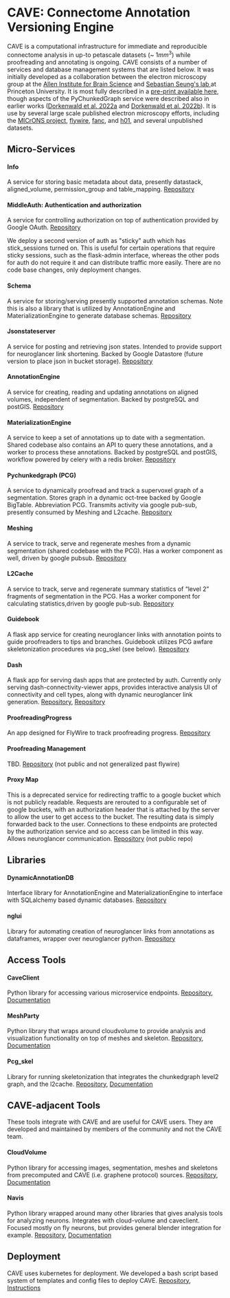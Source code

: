 # CAVE: Connectome Annotation Versioning Engine

CAVE is a computational infrastructure for immediate and reproducible connectome analysis in up-to petascale datasets (\~ $1mm^3$) while proofreading and annotating is ongoing. CAVE consists of a number of services and database management systems that are listed below.  It was initially developed as a collaboration between the electron microscopy group at the [Allen Institute for Brain Science](https://alleninstitute.org/division/brain-science/) and [Sebastian Seung's lab ](https://seunglab.org/) at Princeton University. It is most fully described in a [pre-print available here](https://www.biorxiv.org/content/10.1101/2023.07.26.550598v1), though aspects of the PyChunkedGraph service were described also in earlier works ([Dorkenwald et al. 2022a](https://elifesciences.org/articles/76120#abstract) and [Dorkenwald et al. 2022b](https://www.nature.com/articles/s41592-021-01330-0)).  It is use by several large scale published electron microscopy efforts, including the [MICrONS project](https://microns-explorer.org), [flywire](https://ngl.flywire.ai), [fanc](https://www.biorxiv.org/content/10.1101/2022.12.15.520299v1.full), and [h01](https://h01-release.storage.googleapis.com/landing.html), and several unpublished datasets.

## Micro-Services

#### Info 
A service for storing basic metadata about data, presently datastack, aligned_volume, permission_group and table_mapping. [Repository](https://github.com/CAVEconnectome/AnnotationFrameworkInfoService)

#### MiddleAuth: Authentication and authorization 
A service for controlling authorization on top of authentication provided by Google OAuth. [Repository](https://github.com/CAVEconnectome/middle_auth)

We deploy a second version of auth as "sticky" auth which has stick_sessions turned on. This is useful for certain operations that require sticky sessions, such as the flask-admin interface, whereas the other pods for auth do not require it and can distribute traffic more easily. There are no code base changes, only deployment changes.

#### Schema
A service for storing/serving presently supported annotation schemas.  Note this is also a library that is utilized by AnnotationEngine and MaterializationEngine to generate database schemas. [Repository](https://www.github.com/CAVEconnectome/EMAnnotationschemas)

#### Jsonstateserver
A service for posting and retrieving json states. Intended to provide support for neuroglancer link shortening. Backed by Google Datastore (future version to place json in bucket storage). [Repository](https://github.com/seung-lab/NeuroglancerJsonServer)

#### AnnotationEngine
A service for creating, reading and updating annotations on aligned volumes, independent of segmentation. Backed by postgreSQL and postGIS. [Repository](https://github.com/CAVEconnectome/AnnotationEngine)

#### MaterializationEngine
A service to keep a set of annotations up to date with a segmentation. Shared codebase also contains an API to query these annotations, and a worker to process these annotations.  Backed by postgreSQL and postGIS, workflow powered by celery with a redis broker. [Repository](https://github.com/CAVEconnectome/MaterializationEngine)

#### Pychunkedgraph (PCG)
A service to dynamically proofread and track a supervoxel graph of a segmentation.  Stores graph in a dynamic oct-tree backed by Google BigTable. Abbreviation PCG. Transmits activity via google pub-sub, presently consumed by Meshing and L2cache. [Repository](https://github.com/seung-lab/PyChunkedGraph)

#### Meshing
A service to track, serve and regenerate meshes from a dynamic segmentation (shared codebase with the PCG).  Has a worker component as well, driven by google pubsub. [Repository](https://github.com/seung-lab/PyChunkedGraph)

#### L2Cache
A service to track, serve and regenerate summary statistics of “level 2” fragments of segmentation in the PCG. Has a worker component for calculating statistics,driven by google pub-sub. [Repository](https://github.com/CAVEconnectome/PCGL2Cache)

#### Guidebook
A flask app service for creating neuroglancer links with annotation points to guide proofreaders to tips and branches. Guidebook utilizes PCG awfare skeletonization procedures via pcg_skel (see below). [Repository](https://github.com/CAVEconnectome/guidebook)

#### Dash
A flask app for serving dash apps that are protected by auth. Currently only serving dash-connectivity-viewer apps, provides interactive analysis UI of connectivity and cell types, along with dynamic neuroglancer link generation. [Repository](https://github.com/CAVEconnectome/dash_on_flask), [Repository](https://github.com/CAVEconnectome/dash-connectivity-viewer)

#### ProofreadingProgress
An app designed for FlyWire to track proofreading progress. [Repository](https://github.com/seung-lab/ProofreadingProgress)

#### Proofreading Management
TBD. [Repository](https://github.com/seung-lab/ProofreadingManagement) (not public and not generalized past flywire)

#### Proxy Map
This is a deprecated service for redirecting traffic to a google bucket which is not publicly readable. Requests are rerouted to a configurable set of google buckets, with an authorization header that is attached by the server to allow the user to get access to the bucket. The resulting data is simply forwarded back to the user. Connections to these endpoints are protected by the authorization service and so access can be limited in this way. Allows neuroglancer communication. [Repository](https://github.com/seung-lab/middle_auth_proxy) (not public repo)

## Libraries 

#### DynamicAnnotationDB
Interface library for AnnotationEngine and MaterializationEngine to interface with SQLalchemy based dynamic databases. 
[Repository](https://github.com/CAVEconnectome/DynamicAnnotationDB)


#### nglui
Library for automating creation of neuroglancer links from annotations as dataframes, wrapper over neuroglancer python.
[Repository](https://github.com/CAVEconnectome/nglui)


## Access Tools

#### CaveClient
Python library for accessing various microservice endpoints. [Repository](https://github.com/CAVEconnectome/CAVEclient), [Documentation](https://caveconnectome.github.io/CAVEclient/)

#### MeshParty
Python library that wraps around cloudvolume to provide analysis and visualization functionality on top of meshes and skeleton. [Repository](https://github.com/sdorkenw/MeshParty), [Documentation](https://meshparty.readthedocs.io/)

#### Pcg_skel
Library for running skeletonization that integrates the chunkedgraph level2 graph, and the l2cache. [Repository](https://github.com/CAVEconnectome/pcg_skel), [Documentation](https://github.com/CAVEconnectome/pcg_skel/blob/master/README.md)



## CAVE-adjacent Tools

These tools integrate with CAVE and are useful for CAVE users. They are developed and maintained by members of the community and not the CAVE team.

#### CloudVolume
Python library for accessing images, segmentation, meshes and skeletons from precomputed and CAVE (i.e. graphene protocol) sources. [Repository](https://github.com/seung-lab/cloud-volume), [Documentation](https://github.com/seung-lab/cloud-volume/blob/master/README.md)

#### Navis
Python library wrapped around many other libraries that gives analysis tools for analyzing neurons. Integrates with cloud-volume and caveclient. Focused mostly on fly neurons, but provides general blender integration for example. [Repository](https://github.com/navis-org/navis), [Documentation](https://navis.readthedocs.io/en/latest/index.html)

## Deployment

CAVE uses kubernetes for deployment. We developed a bash script based system of templates and config files to deploy CAVE. [Repository](https://github.com/CAVEconnectome/CAVEdeployment), [Instructions](https://docs.google.com/document/d/1C110QZEWdE4NnAIR7HLStKhff3d4Ha60VJ_W09akj3c/edit?usp=sharing)
